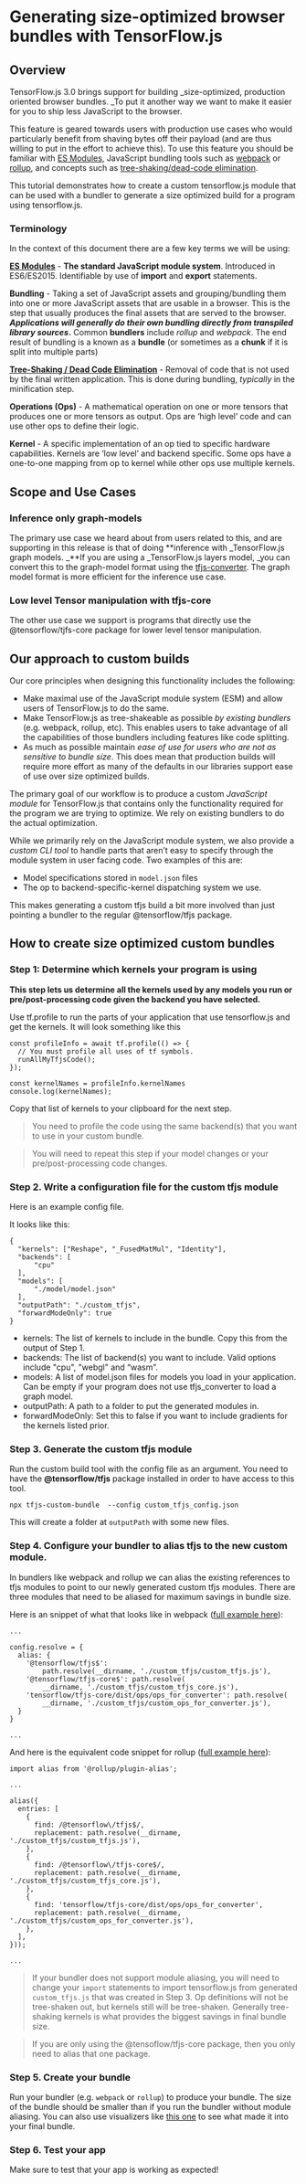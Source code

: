 # Generating size-optimized browser bundles with TensorFlow.js

## Overview

TensorFlow.js 3.0 brings support for building _size-optimized, production oriented browser bundles. _To put it another way we want to make it easier for you to ship less JavaScript to the browser.

This feature is geared towards users with production use cases who would particularly benefit from shaving bytes off their payload (and are thus willing to put in the effort to achieve this). To use this feature you should be familiar with [ES Modules](https://developer.mozilla.org/en-US/docs/Web/JavaScript/Guide/Modules), JavaScript bundling tools such as [webpack](https://webpack.js.org/) or [rollup](https://rollupjs.org/guide/en/), and concepts such as [tree-shaking/dead-code elimination](https://developers.google.com/web/fundamentals/performance/optimizing-javascript/tree-shaking).

This tutorial demonstrates how to create a custom tensorflow.js module that can be used with a bundler to generate a size optimized build for a program using tensorflow.js.


### Terminology

In the context of this document there are a few key terms we will be using:

**[ES Modules](https://developer.mozilla.org/en-US/docs/Web/JavaScript/Guide/Modules)** - **The standard JavaScript module system**. Introduced in ES6/ES2015. Identifiable by use of **import** and **export** statements.

**Bundling** - Taking a set of JavaScript assets and grouping/bundling them into one or more JavaScript assets that are usable in a browser. This is the step that usually produces the final assets that are served to the browser. **_Applications will generally do their own bundling directly from transpiled library sources_.** Common **bundlers** include _rollup_ and _webpack_. The end result of bundling is a known as a **bundle** (or sometimes as a **chunk** if it is split into multiple parts)

**[Tree-Shaking / Dead Code Elimination](https://developers.google.com/web/fundamentals/performance/optimizing-javascript/tree-shaking)** - Removal of code that is not used by the final written application. This is done during bundling, _typically_ in the minification step.

**Operations (Ops)** - A mathematical operation on one or more tensors that produces one or more tensors as output. Ops are ‘high level’ code and can use other ops to define their logic.

**Kernel** - A specific implementation of an op tied to specific hardware capabilities. Kernels are ‘low level’  and backend specific. Some ops have a one-to-one mapping from op to kernel while other ops use multiple kernels.


## Scope and Use Cases

### Inference only graph-models

The primary use case we heard about from users related to this, and are supporting in this release is that of doing **inference with _TensorFlow.js graph models. _**If you are using a _TensorFlow.js layers model, _you can convert this to the graph-model format using the [tfjs-converter](https://www.npmjs.com/package/@tensorflow/tfjs-converter). The graph model format is more efficient for the inference use case.

### Low level Tensor manipulation with tfjs-core

The other use case we support is programs that directly use the @tensorflow/tjfs-core package for lower level tensor manipulation.


## Our approach to custom builds

Our core principles when designing this functionality includes the following:

*   Make maximal use of the JavaScript module system (ESM) and allow users of TensorFlow.js to do the same.
*   Make TensorFlow.js as tree-shakeable as possible _by existing bundlers_ (e.g. webpack, rollup, etc). This enables users to take advantage of all the capabilities of those bundlers including features like code splitting.
*   As much as possible maintain _ease of use for users who are not as sensitive to bundle size_. This does mean that production builds will require more effort as many of the defaults in our libraries support ease of use over size optimized builds.

The primary goal of our workflow is to produce a custom _JavaScript module_ for TensorFlow.js that contains only the functionality required for the program we are trying to optimize. We rely on existing bundlers to do the actual optimization.

While we primarily rely on the JavaScript module system, we also provide a _custom_ _CLI tool_ to handle parts that aren’t easy to specify through the module system in user facing code. Two examples of this are:



*   Model specifications stored in `model.json` files
*   The op to backend-specific-kernel dispatching system we use.

This makes generating a custom tfjs build a bit more involved than just pointing a bundler to the regular @tensorflow/tfjs package.


## How to create size optimized custom bundles


### Step 1: Determine which kernels your program is using

**This step lets us determine all the kernels used by any models you run or pre/post-processing code given the backend you have selected.**

Use tf.profile to run the parts of your application that use tensorflow.js and get the kernels. It will look something like this


```
const profileInfo = await tf.profile(() => {
  // You must profile all uses of tf symbols.
  runAllMyTfjsCode();
});

const kernelNames = profileInfo.kernelNames
console.log(kernelNames);
```


Copy that list of kernels to your clipboard for the next step.

> You need to profile the code using the same backend(s) that you want to use in your custom bundle.

> You will need to repeat this step if your model changes or your pre/post-processing code changes.


### Step 2. Write a configuration file for the custom tfjs module

Here is an example config file.

It looks like this:


```
{
  "kernels": ["Reshape", "_FusedMatMul", "Identity"],
  "backends": [
      "cpu"
  ],
  "models": [
      "./model/model.json"
  ],
  "outputPath": "./custom_tfjs",
  "forwardModeOnly": true
}
```




*   kernels: The list of kernels to include in the bundle. Copy this from the output of Step 1.
*   backends: The list of backend(s) you want to include. Valid options include "cpu", "webgl" and “wasm”.
*   models: A list of model.json files for models you load in your application. Can be empty if your program does not use tfjs\_converter to load a graph model.
*   outputPath: A path to a folder to put the generated modules in.
*   forwardModeOnly: Set this to false if you want to include gradients for the kernels listed prior.


### Step 3. Generate the custom tfjs module

Run the custom build tool with the config file as an argument. You need to have the **@tensorflow/tfjs** package installed in order to have access to this tool.


```
npx tfjs-custom-bundle  --config custom_tfjs_config.json
```


This will create a folder at `outputPath` with some new files.


### Step 4. Configure your bundler to alias tfjs to the new custom module.

In bundlers like webpack and rollup we can alias the existing references to tfjs modules to point to our newly generated custom tfjs modules. There are three modules that need to be aliased for maximum savings in bundle size.

Here is an snippet of what that looks like in webpack ([full example here](https://github.com/tensorflow/tfjs/blob/master/e2e/custom_bundle/dense_model/webpack.config.js)):


```
...

config.resolve = {
  alias: {
    '@tensorflow/tfjs$':
        path.resolve(__dirname, './custom_tfjs/custom_tfjs.js'),
    '@tensorflow/tfjs-core$': path.resolve(
        __dirname, './custom_tfjs/custom_tfjs_core.js'),
    'tensorflow/tfjs-core/dist/ops/ops_for_converter': path.resolve(
        __dirname, './custom_tfjs/custom_ops_for_converter.js'),
  }
}

...
```


And here is the equivalent code snippet for rollup ([full example here](https://github.com/tensorflow/tfjs/blob/master/e2e/custom_bundle/dense_model/rollup.config.js)):


```
import alias from '@rollup/plugin-alias';

...

alias({
  entries: [
    {
      find: /@tensorflow\/tfjs$/,
      replacement: path.resolve(__dirname, './custom_tfjs/custom_tfjs.js'),
    },
    {
      find: /@tensorflow\/tfjs-core$/,
      replacement: path.resolve(__dirname, './custom_tfjs/custom_tfjs_core.js'),
    },
    {
      find: 'tensorflow/tfjs-core/dist/ops/ops_for_converter',
      replacement: path.resolve(__dirname, './custom_tfjs/custom_ops_for_converter.js'),
    },
  ],
}));

...
```


> If your bundler does not support module aliasing, you will need to change your `import` statements to import tensorflow.js from generated `custom_tfjs.js` that was created in Step 3. Op definitions will not be tree-shaken out, but kernels still will be tree-shaken. Generally tree-shaking kernels is what provides the biggest savings in final bundle size.

> If you are only using the @tensoflow/tfjs-core package, then you only need to alias that one package.


### Step 5. Create your bundle

Run your bundler (e.g. `webpack` or `rollup`) to produce your bundle. The size of the bundle should be smaller than if you run the bundler without module aliasing. You can also use visualizers like [this one](https://www.npmjs.com/package/rollup-plugin-visualizer) to see what made it into your final bundle.


### Step 6. Test your app

Make sure to test that your app is working as expected!
